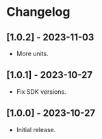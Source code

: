 # Changelog

## [1.0.2] - 2023-11-03

* More units.

## [1.0.1] - 2023-10-27

* Fix SDK versions.

## [1.0.0] - 2023-10-27

* Initial release.
